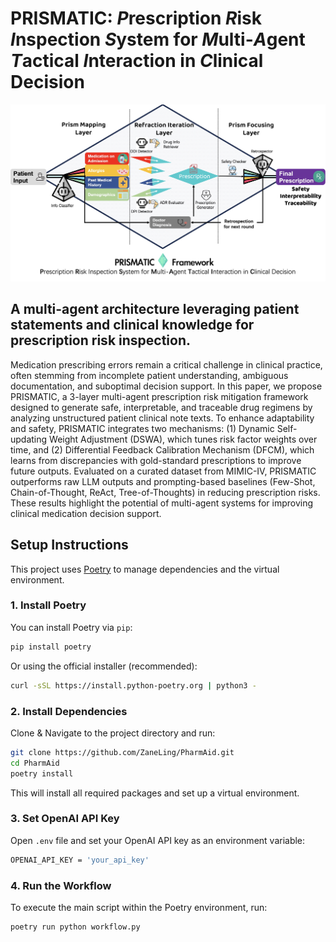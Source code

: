 # PRISMATIC: ***P***rescription ***R***isk ***I***nspection ***S***ystem for ***M***ulti-***A***gent ***T***actical ***I***nteraction in ***C***linical Decision

![](./resources/Prismatic_framework.jpg)

## A multi-agent architecture leveraging patient statements and clinical knowledge for prescription risk inspection. 

Medication prescribing errors remain a critical challenge in clinical practice, often stemming from incomplete patient understanding, ambiguous documentation, and suboptimal decision support. 
In this paper, we propose PRISMATIC, a 3-layer multi-agent prescription risk mitigation framework designed to generate safe, interpretable, and traceable drug regimens by analyzing unstructured patient clinical note texts.
To enhance adaptability and safety, PRISMATIC integrates two mechanisms: (1) Dynamic Self-updating Weight Adjustment (DSWA), which tunes risk factor weights over time, and (2) Differential Feedback Calibration Mechanism (DFCM), which learns from discrepancies with gold-standard prescriptions to improve future outputs.
Evaluated on a curated dataset from MIMIC-IV, PRISMATIC outperforms raw LLM outputs and prompting-based baselines (Few-Shot, Chain-of-Thought, ReAct, Tree-of-Thoughts) in reducing prescription risks. These results highlight the potential of multi-agent systems for improving clinical medication decision support.

## Setup Instructions

This project uses [Poetry](https://python-poetry.org/) to manage dependencies and the virtual environment.

### 1. Install Poetry

You can install Poetry via `pip`:

```bash
pip install poetry
```
Or using the official installer (recommended):
```bash
curl -sSL https://install.python-poetry.org | python3 -
```

### 2. Install Dependencies
Clone & Navigate to the project directory and run:
```bash
git clone https://github.com/ZaneLing/PharmAid.git
cd PharmAid
poetry install
```
This will install all required packages and set up a virtual environment.

### 3. Set OpenAI API Key
Open `.env` file and set your OpenAI API key as an environment variable:
```bash
OPENAI_API_KEY = 'your_api_key'
```
### 4. Run the Workflow
To execute the main script within the Poetry environment, run:
```bash
poetry run python workflow.py
```